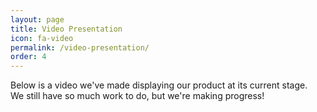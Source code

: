 ```yaml
---
layout: page
title: Video Presentation
icon: fa-video
permalink: /video-presentation/
order: 4
---
```


<p>Below is a video we've made displaying our product at its current stage.<br/>We still have so much work to do, but we're making progress!</p>
